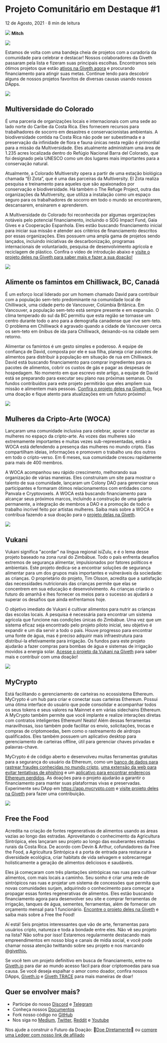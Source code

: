 # Projeto Comunitário em Destaque #1

12 de Agosto, 2021 · 8 min de leitura

![](https://i.imgur.com/3zL6fZ8.png) **Mitch**



![](https://docs.giveth.io/img/blog/communitySpotlight1Cover.jpeg)

Estamos de volta com uma bandeja cheia de projetos com a curadoria da comunidade para celebrar e destacar! Nossos colaboradores da Giveth passaram pela lista e fizeram suas principais escolhas. Encontramos seis ótimos projetos que estão [ativos na Giveth agora](https://giveth.io/projects) e procurando financiamento para atingir suas metas. Continue lendo para descobrir alguns de nossos projetos favoritos de diversas causas usando nossos DApps.

![](https://docs.giveth.io/img/blog/communitySpotlight1.png)

## Multiversidade do Colorado

É uma parceria de organizações locais e internacionais com uma sede ao lado norte do Caribe da Costa Rica. Eles fornecem recursos para trabalhadores de socorro em desastres e conservacionistas ambientais. A biodiversidade contida na Costa Rica não pode ser subestimada e a preservação da infinidade de flora e fauna únicas nesta região é primordial para a missão da Multiversidade. Eles atualmente administram uma área de 1.235 acres localizada dentro do Refúgio Nacional Barra del Colorado, que foi designado pela UNESCO como um dos lugares mais importantes para a conservação natural.

Atualmente, a Colorado Multiversity opera a partir de uma estação biológica chamada “El Zota”, que é uma das parceiras da Multiversity. El Zota realiza pesquisa e treinamento para aqueles que são apaixonados por conservação e biodiversidade. Há também o The Refuge Project, outra das organizações da Multiversity, que utiliza a instalação como um espaço seguro para os trabalhadores de socorro em todo o mundo se encontrarem, descansarem, ensinarem e aprenderem.

A Multiversidade do Colorado foi reconhecida por algumas organizações notáveis pelo potencial financiamento, incluindo o SDG Impact Fund, Gaia Gives e a Cooperação Espanhola. Eles estão buscando financiamento inicial para iniciar sua missão e atender aos critérios de financiamento descritos por essas organizações. Eles possuem uma ampla gama de projetos sendo lançados, incluindo iniciativas de descarbonização, programas internacionais de voluntariado, pesquisa de desenvolvimento agrícola e reciclagem de plástico. Confira o vídeo de introdução abaixo e [visite o projeto deles na Giveth para saber mais e fazer a sua doação!](https://giveth.io/project/colorado-multiversity)

![](https://docs.giveth.io/img/blog/communitySpotlight2.jpeg)

## Alimente os famintos em Chilliwack, BC, Canadá

É um esforço local liderado por um homem chamado David para contribuir com a população sem-teto predominante na comunidade local de Chilliwack, uma cidade perto de Vancouver, Colúmbia Britânica. Em Vancouver, a população sem-teto está sempre presente e em expansão. O clima temperado do sul da BC permitiu que esta região se tornasse um centro durante todo o ano para a demografia canadense que vive sem-teto. O problema em Chilliwack é agravado quando a cidade de Vancouver cerca os sem-teto em ônibus de ida para Chilliwack, deixando-os na cidade sem retorno.

Alimentar os famintos é um gesto simples e poderoso. A equipe de confiança de David, composta por ele e sua filha, planeja criar pacotes de alimentos para distribuir à população em situação de rua em Chilliwack. David está buscando financiamento para comprar ingredientes para os pacotes de alimentos, cobrir os custos de gás e pagar as despesas de hospedagem. No momento em que escrevo este artigo, a equipe de David está se preparando para executar seu plano nas próximas semanas. Os fundos contribuídos para este projeto permitirão que eles ampliem sua missão e alimentem mais pessoas. [Confira o projeto deles na Giveth.io](https://giveth.io/project/Feed-the-Hungry-in-Chilliwack-BC-Canada), faça uma doação e fique atento para atualizações em um futuro próximo! 

![](https://docs.giveth.io/img/blog/communitySpotlight3.png)

## Mulheres da Cripto-Arte (WOCA)

Lançaram uma comunidade inclusiva para celebrar, apoiar e conectar as mulheres no espaço da cripto-arte. As vozes das mulheres são extremamente importantes e muitas vezes sub-representadas, então a WOCA está defendendo a presença das mulheres no mundo cripto. Elas compartilham ideias, informações e promovem o trabalho uns dos outros em todo o cripto-verso. Em 6 meses, sua comunidade cresceu rapidamente para mais de 400 membros.

A WOCA acompanhou seu rápido crescimento, melhorando sua organização de várias maneiras. Eles construíram um site para mostrar o talento de sua comunidade, lançaram um Colony DAO para gerenciar seus participantes e formaram ótimos relacionamentos com entidades como Panvala e Cryptovoxels. A WOCA está buscando financiamento para alcançar seus próximos marcos, incluindo a construção de uma galeria permanente, a integração de membros a DAO e a promoção de todo o trabalho incrível feito por artistas mulheres. Saiba mais sobre a WOCA e contribua fazendo a sua doação para o [projeto delas na Giveth](https://giveth.io/project/women-of-crypto-art-(woca)).

![](https://docs.giveth.io/img/blog/communitySpotlight4.jpeg)

## Vukani

Vukani significa "acordar" na língua regional isiZulu, e é o lema desse projeto baseado na zona rural do Zimbábue. Todo o país enfrenta desafios extremos de segurança alimentar, impulsionados por fatores políticos e ambientais. Este projeto dedica-se a encontrar soluções de segurança alimentar para um dos grupos mais importantes e vulneráveis da sociedade: as crianças. O proprietário do projeto, Tim Olsson, acredita que a satisfação das necessidades nutricionais das crianças permite que elas se concentrem em sua educação e desenvolvimento. As crianças criarão o futuro do amanhã e lhes fornecer os meios para o sucesso as ajudará a superar os desafios que ainda enfrentamos hoje.


O objetivo imediato de Vukani é cultivar alimentos para nutrir as crianças das escolas locais. A pesquisa é necessária para encontrar um sistema agrícola que funcione nas condições únicas do Zimbábue. Uma vez que um sistema eficaz seja encontrado pelo projeto piloto inicial, seu objetivo é expandir e um dia servir a todo o país. Houve progresso para encontrar uma fonte de água, mas é preciso adquirir mais infraestrutura para distribuí-la efetivamente para irrigação. Os fundos para este projeto ajudarão a fazer compras para bombas de água e sistemas de irrigação movidos a energia solar. [Acesse o projeto da Vukani na Giveth](https://giveth.io/project/vukani0) para saber mais e contribuir com uma doação!

![](https://docs.giveth.io/img/blog/communitySpotlight5.jpeg)

## MyCrypto

Está facilitando o gerenciamento de carteiras no ecossistema Ethereum. MyCrypto é um hub para criar e conectar suas carteiras Ethereum. Possui uma ótima interface do usuário que pode consolidar e acompanhar todos os seus tokens e seus valores na Mainnet e em várias sidechains Ethereum. A MyCrypto também permite que você implante e realize interações diretas com contratos inteligentes Ethereum! Neato! Além dessas ferramentas maravilhosas, isso também pode facilitar os envio, solicitações, trocas e compras de criptomoedas, bem como o rastreamento de airdrops qualificados. Eles também possuem um aplicativo desktop para gerenciamento de carteiras offline, útil para gerenciar chaves privadas e palavras-chave.

MyCrypto é de código aberto e desenvolveu muitas ferramentas gratuitas para a segurança do usuário da Ethereum, como um [banco de dados para rastrear fraudes conhecidas no mundo cripto](https://cryptoscamdb.org/), [uma extensão da web para evitar tentativas de phishing](https://chrome.google.com/webstore/detail/etheraddresslookup/pdknmigbbbhmllnmgdfalmedcmcefdfn) e um [aplicativo para encontrar endereços Ethereum perdidos](https://findeth.io/). As doações para o projeto ajudarão a garantir o financiamento para manter suas plataformas vivas e preservadas. Experimente seu DApp em https://app.mycrypto.com e [visite projeto deles na Giveth](https://giveth.io/project/mycrypto) para fazer uma contribuição.

![](https://docs.giveth.io/img/blog/communitySpotlight6.jpeg)

## Free the Food

Acredita na criação de fontes regenerativas de alimentos usando as áreas vazias ao longo das estradas. Aproveitando o conhecimento da Agricultura Sintrópica, eles lançaram seu projeto ao longo das exuberantes estradas rurais da Costa Rica. De acordo com Devin & Arthur, cofundadores da Free the Food, a Agricultura Sintrópica é a porta de entrada para restaurar a diversidade ecológica, criar habitats de vida selvagem e sobrecarregar holisticamente a geração de alimentos deliciosos e saudáveis.

Eles já começaram com três plantações sintrópicas nas ruas para cultivar alimentos, com mais locais a caminho. Seu sonho é criar uma rede de sintrópicos nas ruas e projetar um sistema de concessões que permita que novas comunidades surjam, adquirindo o conhecimento para começar a propagar essas fontes regenerativas de alimentos. Eles estão buscando financiamento agora para desenvolver seu site e comprar ferramentas de irrigação, tanques de água, sementes, ferramentas, além de fornecer um orçamento mensal para 1 funcionário. [Encontre o projeto deles na Giveth](https://giveth.io/project/free-the-food) e saiba mais sobre a Free the Food!


Aí está! Seis projetos interessantes que vão de arte, ferramentas para usuários cripto, natureza e toda a bondade entre eles. Não vê seu projeto na lista? Não sofra por isso! Estaremos regularmente destacando mais empreendimentos em nosso blog e canais de mídia social, e você pode chamar nossa atenção twittando sobre seu projeto e nos marcando [@givethio.](https://twitter.com/Givethio)

Se você tem um projeto definitivo em busca de financiamento, entre no [Giveth.io](https://giveth.io/) para dar ao mundo acesso fácil para doar criptomoedas para sua causa. Se você deseja espalhar o amor como doador, confira nossos DApps, [Giveth.io](https://giveth.io/) e [Giveth TRACE](https://trace.giveth.io/) para mais maneiras de doar!

## Quer se envolver mais?

- Participe do nosso [Discord](https://discord.giveth.io/) e [Telegram](http://t.me/givethio)
- Conheça nossos [Documentos](https://docs.giveth.io/)
- Fork nosso código no [GitHub](https://github.com/Giveth/)
- Nos siga no [Medium](http://medium.com/giveth/), [Twitter](http://twitter.com/givethio), [Reddit](https://www.reddit.com/r/giveth/) e [Youtube](https://www.youtube.com/channel/UClfutpRoY0WTVnq0oB0E0wQ)

Nos ajude a construir o Futuro da Doação: 🦄[Doe Diretamente](http://donate.giveth.io/)🦄 ou [compre uma Ledger com nosso link de afiliado](https://www.ledgerwallet.com/products/ledger-nano-s?utm_source=&utm_medium=affiliate&utm_campaign=d663)






